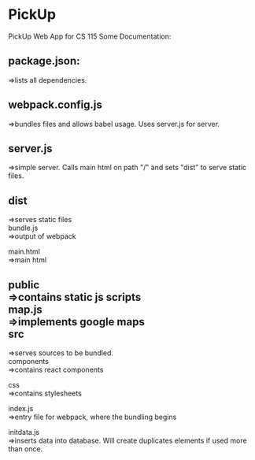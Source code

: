 # PickUp
PickUp Web App for CS 115
Some Documentation:

package.json:
-----------------------------------------------------------------------------------------
=>lists all dependencies. <br />

webpack.config.js
-----------------------------------------------------------------------------------------
=>bundles files and allows babel usage. Uses server.js for server. <br />

server.js
-----------------------------------------------------------------------------------------
=>simple server. Calls main html on path "/" and sets "dist" to serve static files. <br />

dist
-----------------------------------------------------------------------------------------
=>serves static files <br />
  bundle.js <br />
  =>output of webpack <br />
  
  main.html <br />
  =>main html <br />
  
  public <br />
  =>contains static js scripts <br />
    map.js <br />
    =>implements google maps <br />
src
-----------------------------------------------------------------------------------------
=>serves sources to be bundled. <br />
  components <br />
  =>contains react components <br />
  
  css <br />
  =>contains stylesheets <br />
  
  index.js <br />
  =>entry file for webpack, where the bundling begins <br />
  
  initdata.js <br />
  =>inserts data into database. Will create duplicates elements if used more than once. <br />
